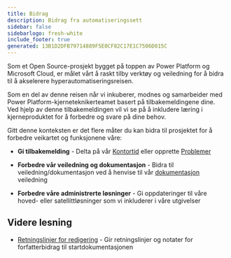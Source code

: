 ```yaml
---
title: Bidrag
description: Bidrag fra automatiseringssett
sidebar: false
sidebarlogo: fresh-white
include_footer: true
generated: 13B1D2DFB79714889F5E0CF82C17E1C7506D015C
---
```


Som et Open Source-prosjekt bygget på toppen av Power Platform og Microsoft Cloud, er målet vårt å raskt tilby verktøy og veiledning for å bidra til å akselerere hyperautomatiseringsreisen.

Som en del av denne reisen når vi inkuberer, modnes og samarbeider med Power Platform-kjerneteknikerteamet basert på tilbakemeldingene dine. Ved hjelp av denne tilbakemeldingen vil vi se på å inkludere læring i kjerneproduktet for å forbedre og svare på dine behov.

Gitt denne konteksten er det flere måter du kan bidra til prosjektet for å forbedre veikartet og funksjonene våre:

- **Gi tilbakemelding** - Delta på vår [Kontortid](/nb/office-hours) eller opprette [Problemer](/nb/contribution/feedback)

- **Forbedre vår veiledning og dokumentasjon** - Bidra til veiledning/dokumentasjon ved å henvise til vår [dokumentasjon](/nb/contribution/documentation) veiledning

- **Forbedre våre administrerte løsninger** - Gi oppdateringer til våre hoved- eller satellittløsninger som vi inkluderer i våre utgivelser

## Videre lesning

- [Retningslinjer for redigering](/nb/contribution/authoring) - Gir retningslinjer og notater for forfatterbidrag til startdokumentasjonen

